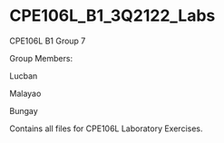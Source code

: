 # CPE106L_B1_3Q2122_Labs

CPE106L B1 Group 7

Group Members:

Lucban

Malayao

Bungay

Contains all files for CPE106L Laboratory Exercises.